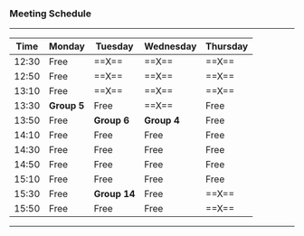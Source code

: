 ### Meeting Schedule

---------------------------------------------------
| Time  | Monday | Tuesday | Wednesday | Thursday |
|-------|--------|---------|-----------|----------|
| 12:30 | Free   |  ==X==  |   ==X==   |  ==X==   |
| 12:50 | Free   |  ==X==  |   ==X==   |  ==X==   |
| 13:10 | Free   |  ==X==  |   ==X==   |  ==X==   |
| 13:30 |**Group 5**| Free    |   ==X==   | Free     |
| 13:50 | Free   | **Group 6**    |**Group 4**| Free     |
| 14:10 | Free   | Free    | Free      | Free     |
| 14:30 | Free   | Free    | Free      | Free     |
| 14:50 | Free   | Free    | Free      | Free     |
| 15:10 | Free   | Free    | Free      | Free     |
| 15:30 | Free   | **Group 14**    | Free      |  ==X==   |
| 15:50 | Free   | Free    | Free      |  ==X==   |
---------------------------------------------------
